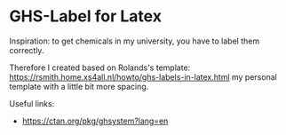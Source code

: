 # GHS-Label for Latex

Inspiration: to get chemicals in my university, you have to label them correctly. 

Therefore I created based on Rolands's template: https://rsmith.home.xs4all.nl/howto/ghs-labels-in-latex.html my personal template with a little bit more spacing.


Useful links:
- https://ctan.org/pkg/ghsystem?lang=en
